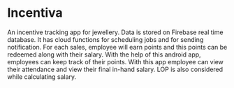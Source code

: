 # Incentiva
An incentive tracking app for jewellery. Data is stored on Firebase real time database. It has cloud functions for scheduling jobs and for sending notification. For each sales, employee will earn points and this points can be redeemed along with their salary. With the help of this android app, employees can keep track of their points. With this app employee can view their attendance and view their final in-hand salary. LOP is also considered while calculating salary.
